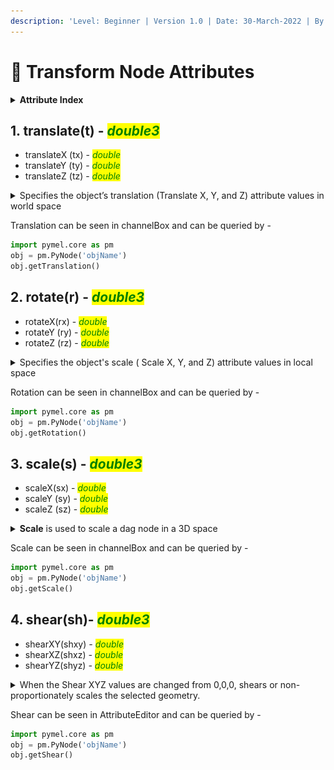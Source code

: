 ```yaml
---
description: 'Level: Beginner | Version 1.0 | Date: 30-March-2022 | By - Siddarth Mehra'
---
```


# 🏢 Transform Node Attributes

<details>

<summary><strong>Attribute Index</strong></summary>

[#1.-translate-t-double3](transform-node-attributes.md#1.-translate-t-double3 "mention")

[#2.-rotate-r-double3](transform-node-attributes.md#2.-rotate-r-double3 "mention")

[#3.-scale-s-double3](transform-node-attributes.md#3.-scale-s-double3 "mention")

[#4.-shear-sh-double3](transform-node-attributes.md#4.-shear-sh-double3 "mention")

</details>

## 1. translate(t) - _<mark style="color:green;">double3</mark>_

* translateX (tx) - _<mark style="color:green;">double</mark>_
* translateY (ty) - _<mark style="color:green;">double</mark>_
* translateZ (tz) - _<mark style="color:green;">double</mark>_

<details>

<summary>Specifies the object’s translation (Translate X, Y, and Z) attribute values in world space</summary>

* <mark style="color:green;">Is Keyable</mark>&#x20;
* <mark style="color:green;"></mark>![](<../../../.gitbook/assets/image (5) (1).png>)

</details>

Translation can be seen in channelBox and can be queried by -

```python
import pymel.core as pm
obj = pm.PyNode('objName')
obj.getTranslation()
```

## 2. rotate(r) - _<mark style="color:green;">double3</mark>_

* rotateX(rx) - _<mark style="color:green;">double</mark>_
* rotateY (ry) - _<mark style="color:green;">double</mark>_
* rotateZ (rz) - _<mark style="color:green;">double</mark>_

<details>

<summary>Specifies the object's scale ( Scale X, Y, and Z) attribute values in local space</summary>

* Unlike translation and rotation attributes, scale uses only the Local coordinate system.
* <mark style="color:green;">Is Keyable</mark>&#x20;
* ![](<../../../.gitbook/assets/image (5).png>)

</details>

Rotation can be seen in channelBox and can be queried by -

```python
import pymel.core as pm
obj = pm.PyNode('objName')
obj.getRotation()
```

## 3. scale(s) - _<mark style="color:green;">double3</mark>_

* scaleX(sx) - _<mark style="color:green;">double</mark>_
* scaleY (sy) - _<mark style="color:green;">double</mark>_
* scaleZ (sz) - _<mark style="color:green;">double</mark>_

<details>

<summary><strong>Scale</strong> is used to scale a dag node in a 3D space</summary>

* <mark style="color:green;">Is Keyable</mark>&#x20;
* ![](<../../../.gitbook/assets/image (9).png>)

</details>

Scale can be seen in channelBox and can be queried by -

```python
import pymel.core as pm
obj = pm.PyNode('objName')
obj.getScale()
```

## 4. shear(sh)- _<mark style="color:green;">double3</mark>_

* shearXY(shxy) _- <mark style="color:green;">double</mark>_
* shearXZ(shxz) _- <mark style="color:green;">double</mark>_
* shearYZ(shyz) _- <mark style="color:green;">double</mark>_

<details>

<summary>When the Shear XYZ values are changed from 0,0,0, shears or non-proportionately scales the selected geometry.</summary>

* <mark style="color:green;">Is Keyable</mark>&#x20;
* <mark style="color:green;"></mark>![](<../../../.gitbook/assets/image (6).png>)<mark style="color:green;"></mark>
* ![](../../../.gitbook/assets/maya\_AKKPH3Vdz7.gif)

</details>

Shear can be seen in AttributeEditor and can be queried by -

```python
import pymel.core as pm
obj = pm.PyNode('objName')
obj.getShear()
```

